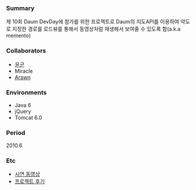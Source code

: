 ### Summary
제 10회 Daum DevDay에 참가를 위한 프로젝트로 Daum의 지도API를 이용하여 약도로 지정한 경로를 로드뷰를 통해서 동영상처럼 재생해서 보여줄 수 있도록 함(a.k.a memento)

### Collaborators
- [윤군](http://helols.tistory.com/)
- Miracle
- [Arawn](http://arawn.tistory.com/)

### Environments
- Java 6
- jQuery
- Tomcat 6.0

### Period
2010.6

### Etc
- [시연 동영상](http://blog.outsider.ne.kr/myexample/2010/m32/m32.swf)
- [프로젝트 후기](http://blog.outsider.ne.kr/488)